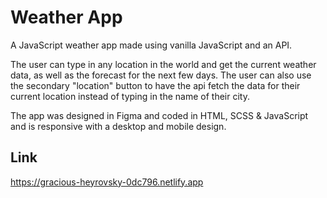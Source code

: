 # Weather App

A JavaScript weather app made using vanilla JavaScript and an API. 

The user can type in any location in the world and get the current weather data, as well as the forecast for the next few days. The user can also use the secondary "location" button to have the api fetch the data for their current location instead of typing in the name of their city. 

The app was designed in Figma and coded in HTML, SCSS & JavaScript and is responsive with a desktop and mobile design.

## Link
https://gracious-heyrovsky-0dc796.netlify.app
